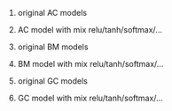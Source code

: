 
1. original AC models
2. AC model with mix relu/tanh/softmax/...

1. original BM models
2. BM model with mix relu/tanh/softmax/...

1. original GC models
2. GC model with mix relu/tanh/softmax/...